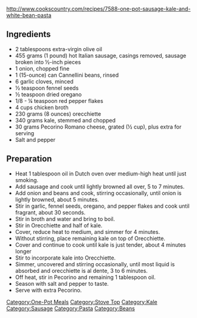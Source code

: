 <http://www.cookscountry.com/recipes/7588-one-pot-sausage-kale-and-white-bean-pasta>

## Ingredients

-   2 tablespoons extra-virgin olive oil
-   455 grams (1 pound) hot Italian sausage, casings removed, sausage
    broken into ½-inch pieces
-   1 onion, chopped fine
-   1 (15-ounce) can Cannellini beans, rinsed
-   6 garlic cloves, minced
-   ½ teaspoon fennel seeds
-   ½ teaspoon dried oregano
-   1/8 - ¼ teaspoon red pepper flakes
-   4 cups chicken broth
-   230 grams (8 ounces) orecchiette
-   340 grams kale, stemmed and chopped
-   30 grams Pecorino Romano cheese, grated (½ cup), plus extra for
    serving
-   Salt and pepper

## Preparation

-   Heat 1 tablespoon oil in Dutch oven over medium-high heat until just
    smoking.
-   Add sausage and cook until lightly browned all over, 5 to 7 minutes.
-   Add onion and beans and cook, stirring occasionally, until onion is
    lightly browned, about 5 minutes.
-   Stir in garlic, fennel seeds, oregano, and pepper flakes and cook
    until fragrant, about 30 seconds.
-   Stir in broth and water and bring to boil.
-   Stir in Orecchiette and half of kale.
-   Cover, reduce heat to medium, and simmer for 4 minutes.
-   Without stirring, place remaining kale on top of Orecchiette.
-   Cover and continue to cook until kale is just tender, about 4
    minutes longer
-   Stir to incorporate kale into Orecchiette.
-   Simmer, uncovered and stirring occasionally, until most liquid is
    absorbed and orecchiette is al dente, 3 to 6 minutes.
-   Off heat, stir in Pecorino and remaining 1 tablespoon oil.
-   Season with salt and pepper to taste.
-   Serve with extra Pecorino.

[Category:One-Pot Meals](Category:One-Pot_Meals "wikilink")
[Category:Stove Top](Category:Stove_Top "wikilink")
[Category:Kale](Category:Kale "wikilink")
[Category:Sausage](Category:Sausage "wikilink")
[Category:Pasta](Category:Pasta "wikilink")
[Category:Beans](Category:Beans "wikilink")